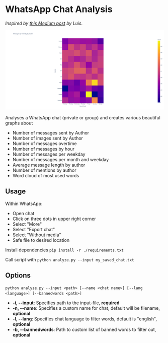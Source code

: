 # WhatsApp Chat Analysis

*Inspired by [this Medium post](https://medium.com/mcd-unison/whatsapp-group-chat-analysis-with-python-3f5196280ba) by
Luis.*

<p align="center">
 <img src="https://github.com/YannickSpoerl/whatsapp-chat-analysis/blob/main/example.gif" alt="Example" width="800">
</p>

Analyses a WhatsApp chat (private or group) and creates various beautiful graphs about

- Number of messages sent by Author
- Number of images sent by Author
- Number of messages overtime
- Number of messages by hour
- Number of messages per weekday
- Number of messages per month and weekday
- Average message length by author
- Number of mentions by author
- Word cloud of most used words

## Usage

Within WhatsApp:

- Open chat
- Click on three dots in upper right corner
- Select "More"
- Select "Export chat"
- Select "Without media"
- Safe file to desired location

Install dependencies
`pip install -r ./requirements.txt`

Call script with
`python analyze.py --input my_saved_chat.txt`

## Options

`python analyze.py --input <path> [--name <chat name>] [--lang <language>] [--bannedwords <path>]`

- **-i, --input**: Specifies path to the input-file, **required**
- **-n, --name**: Specifies a custom name for chat, default will be filename, **optional**
- **-l, --lang**: Specifies chat language to filter words, default is "english", **optional**
- **-b, --bannedwords**: Path to custom list of banned words to filter out, **optional**
